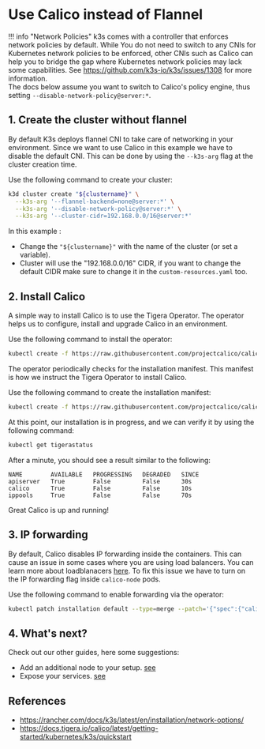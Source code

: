 # Use Calico instead of Flannel

!!! info "Network Policies"
    k3s comes with a controller that enforces network policies by default.
    While You do not need to switch to any CNIs for Kubernetes network policies to be enforced, other CNIs such as Calico can help you to bridge the gap where Kubernetes network policies may lack some capabilities. See <https://github.com/k3s-io/k3s/issues/1308> for more information.  
    The docs below assume you want to switch to Calico's policy engine, thus setting `--disable-network-policy@server:*`.

## 1. Create the cluster without flannel
By default K3s deploys flannel CNI to take care of networking in your environment.
Since we want to use Calico in this example we have to disable the default CNI.
This can be done by using the `--k3s-arg` flag at the cluster creation time.  

Use the following command to create your cluster:
```bash
k3d cluster create "${clustername}" \
  --k3s-arg '--flannel-backend=none@server:*' \
  --k3s-arg '--disable-network-policy@server:*' \
  --k3s-arg '--cluster-cidr=192.168.0.0/16@server:*'
```

In this example :

- Change the `"${clustername}"` with the name of the cluster (or set a variable).
- Cluster will use the "192.168.0.0/16" CIDR, if you want to change the default CIDR make sure to change it in the `custom-resources.yaml` too.

## 2. Install Calico 
A simple way to install Calico is to use the Tigera Operator.
The operator helps us to configure, install and upgrade Calico in an environment.

Use the following command to install the operator:
```bash
kubectl create -f https://raw.githubusercontent.com/projectcalico/calico/v3.29.0/manifests/tigera-operator.yaml
```

The operator periodically checks for the installation manifest.
This manifest is how we instruct the Tigera Operator to install Calico.

Use the following command to create the installation manifest:
```bash
kubectl create -f https://raw.githubusercontent.com/projectcalico/calico/v3.29.0/manifests/custom-resources.yaml
```

At this point, our installation is in progress, and we can verify it by using the following command:
```bash
kubectl get tigerastatus
```

After a minute, you should see a result similar to the following:
```
NAME        AVAILABLE   PROGRESSING   DEGRADED   SINCE
apiserver   True        False         False      30s
calico      True        False         False      10s
ippools     True        False         False      70s
```

Great Calico is up and running!

## 3. IP forwarding
By default, Calico disables IP forwarding inside the containers.
This can cause an issue in some cases where you are using load balancers. You can learn more about loadblanacers [here](https://docs.k3s.io/networking/networking-services#service-load-balancer).
To fix this issue we have to turn on the IP forwarding flag inside `calico-node` pods.

Use the following command to enable forwarding via the operator:
```bash
kubectl patch installation default --type=merge --patch='{"spec":{"calicoNetwork":{"containerIPForwarding":"Enabled"}}}'
```

## 4. What's next?
Check out our other guides, here some suggestions:
- Add an additional node to your setup. [see](k3d_node.md)
- Expose your services. [see](exposing_services.md)

## References

- <https://rancher.com/docs/k3s/latest/en/installation/network-options/>  
- <https://docs.tigera.io/calico/latest/getting-started/kubernetes/k3s/quickstart>
